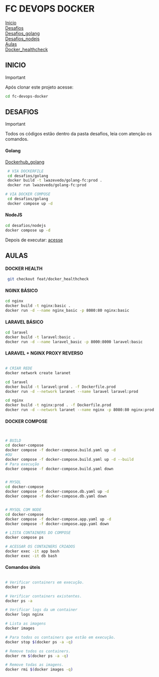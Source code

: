 # FC DEVOPS DOCKER

[Inicio](#inicio) \
[Desafios](#desafios) \
[Desafios_golang](#golang) \
[Desafios_nodejs](#nodejs) \
[Aulas](#aulas) \
[Docker_healthcheck](#docker-health)

## INICIO

> [!IMPORTANT]
> Após clonar este projeto acesse:

```bash
cd fc-devops-docker
```

## DESAFIOS

> [!IMPORTANT]
> Todos os códigos estão dentro da pasta desafios, leia com atenção os comandos.

#### Golang

[Dockerhub_golang](https://hub.docker.com/repository/docker/lwazevedo/golang-fc/general)

```bash
 # VIA DOCKERFILE
 cd desafios/golang
 docker build -t lwazevedo/golang-fc:prod .
 docker run lwazevedo/golang-fc:prod

# VIA DOCKER COMPOSE
 cd desafios/golang
 docker compose up -d
```

#### NodeJS

```bash
cd desafios/nodejs
docker compose up -d
```

Depois de executar:
[acesse](http://localhost:8080/)

## AULAS

#### DOCKER HEALTH

```bash
 git checkout feat/docker_healthcheck
```

#### NGINX BÁSICO

```bash
cd nginx
docker build -t nginx:basic .
docker run -d --name nginx_basic -p 8080:80 nginx:basic
```

#### LARAVEL BÁSICO

```bash
cd laravel
docker build -t laravel:basic .
docker run -d --name laravel_basic -p 8000:8000 laravel:basic
```

#### LARAVEL + NGINX PROXY REVERSO

```bash

# CRIAR REDE
docker network create laranet

cd laravel
docker build -t laravel:prod . -f Dockerfile.prod
docker run -d --network laranet --name laravel laravel:prod

cd nginx
docker build -t nginx:prod . -f Dockerfile.prod
docker run -d --network laranet --name nginx -p 8080:80 nginx:prod

```

#### DOCKER COMPOSE

```bash


# BUILD
cd docker-compose
docker compose -f docker-compose.build.yaml up -d
#OU
docker compose -f docker-compose.build.yaml up -d --build
# Para execução
docker compose -f docker-compose.build.yaml down


# MYSQL
cd docker-compose
docker compose -f docker-compose.db.yaml up -d
docker compose -f docker-compose.db.yaml down


# MYSQL COM NODE
cd docker-compose
docker compose -f docker-compose.app.yaml up -d
docker compose -f docker-compose.app.yaml down

# LISTA CONTAINERS DO COMPOSE
docker compose ps

# ACESSAR OS CONTAINERS CRIADOS
docker exec -it app bash
docker exec -it db bash

```

#### Comandos úteis

```bash

# Verificar containers em execução.
docker ps

# Verificar containers existentes.
docker ps -a

# Verificar logs da um container
docker logs nginx

# Lista as imagens
docker images

# Para todos os containers que estão em execução.
docker stop $(docker ps -a -q)

# Remove todos os containers.
docker rm $(docker ps -a -q)

# Remove todas as imagens.
docker rmi $(docker images -q)
```
